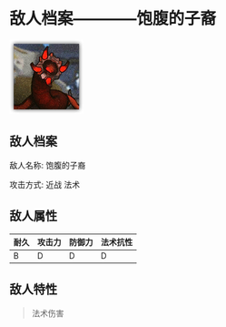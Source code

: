 # 敌人档案————饱腹的子裔

![饱腹的子裔](./eneIcons/饱腹的子裔.png)

## 敌人档案

敌人名称: 饱腹的子裔

攻击方式: 近战 法术

## 敌人属性

| 耐久      | 攻击力  | 防御力 | 法术抗性 |
|---------|------|-----|------|
| B | D | D | D |

## 敌人特性
> 法术伤害
